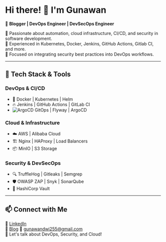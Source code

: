 # Hi there! 👋 I'm Gunawan  

🚀 **Blogger | DevOps Engineer | DevSecOps Engineer**  

🔹 Passionate about automation, cloud infrastructure, CI/CD, and security in software development.  
🔹 Experienced in Kubernetes, Docker, Jenkins, GitHub Actions, Gitlab CI, and more.  
🔹 Focused on integrating security best practices into DevOps workflows.  

---

## 🔧 Tech Stack & Tools  
### **DevOps & CI/CD**
- 🐳 Docker | Kubernetes | Helm  
- 🔥 Jenkins | GitHub Actions | GitLab CI  
- ![ArgoCD](https://img.shields.io/badge/ArgoCD-4285F4?style=for-the-badge&logo=argo&logoColor=white) GitOps | Flyway | ArgoCD
 

### **Cloud & Infrastructure**
- ☁️ AWS | Alibaba Cloud 
- 🏗️ Nginx | HAProxy | Load Balancers  
- 📦 MinIO | S3 Storage  

### **Security & DevSecOps**
- 🔍 TruffleHog | Gitleaks | Semgrep  
- 🛡️ OWASP ZAP | Snyk | SonarQube  
- 🔑 HashiCorp Vault 

---

## 📫 Connect with Me  
🔗 [LinkedIn](https://www.linkedin.com/in/gunawandwi/)  
🔗 [Blog](https://igunawan.com)
📧 gunawandwi255@gmail.com  
💬 Let's talk about DevOps, Security, and Cloud!  
